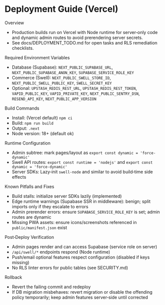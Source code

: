Deployment Guide (Vercel)
=========================

Overview
- Production builds run on Vercel with Node runtime for server‑only code and dynamic admin routes to avoid prerendering server secrets.
- See docs/DEPLOYMENT_TODO.md for open tasks and RLS remediation checklists.

Required Environment Variables
- Database (Supabase): `NEXT_PUBLIC_SUPABASE_URL`, `NEXT_PUBLIC_SUPABASE_ANON_KEY`, `SUPABASE_SERVICE_ROLE_KEY`
- Commerce (Swell): `NEXT_PUBLIC_SWELL_STORE_ID`, `NEXT_PUBLIC_SWELL_PUBLIC_KEY`, `SWELL_SECRET_KEY`
- Optional: `UPSTASH_REDIS_REST_URL`, `UPSTASH_REDIS_REST_TOKEN`, `VAPID_PUBLIC_KEY`, `VAPID_PRIVATE_KEY`, `NEXT_PUBLIC_SENTRY_DSN`, `RESEND_API_KEY`, `NEXT_PUBLIC_APP_VERSION`

Build Commands
- Install: (Vercel default) `npm ci`
- Build: `npm run build`
- Output: `.next`
- Node version: 18+ (default ok)

Runtime Configuration
- Admin subtree: mark pages/layout as `export const dynamic = 'force-dynamic'`
- Swell API routes: `export const runtime = 'nodejs'` and `export const dynamic = 'force-dynamic'`
- Server SDKs: Lazy‑init `swell-node` and similar to avoid build‑time side effects

Known Pitfalls and Fixes
- Build stalls: initialize server SDKs lazily (implemented)
- Edge runtime warnings (Supabase SSR in middleware): benign; split imports only if they escalate to errors
- Admin prerender errors: ensure `SUPABASE_SERVICE_ROLE_KEY` is set; admin routes are dynamic
- Missing PWA assets: ensure icons/screenshots referenced in `public/manifest.json` exist

Post‑Deploy Verification
- Admin pages render and can access Supabase (service role on server)
- `/api/swell/*` endpoints respond (Node runtime)
- Push/email optional features respect configuration (disabled if keys missing)
- No RLS linter errors for public tables (see SECURITY.md)

Rollback
- Revert the failing commit and redeploy
- If DB migration misbehaves: revert migration or disable the offending policy temporarily; keep admin features server‑side until corrected

